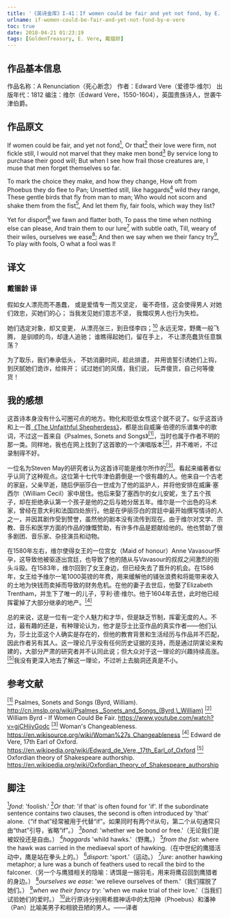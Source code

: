 ```yaml
---
title: '《英诗金库》I-41：If women could be fair and yet not fond, by E. Vere'
urlname: if-women-could-be-fair-and-yet-not-fond-by-e-vere
toc: true
date: 2018-04-21 01:23:19
tags: [GoldenTreasury, E. Vere, 戴镏龄]
---
```


## 作品基本信息

作品名称：A Renunciation（死心断念）
作者：Edward Vere（爱德华·维尔）
出版年代：1812
编注：维尔（Edward Vere，1550-1604），英国贵族诗人，世袭牛津伯爵。

## 作品原文

If women could be fair, and yet not fond<a href="#note1" id="note1ref"><sup>1</sup></a>,
Or that<a href="#note2" id="note2ref"><sup>2</sup></a> their love were firm, not fickle still,
I would not marvel that they make men bond<a href="#note3" id="note3ref"><sup>3</sup></a>
By service long to purchase their good will;
But when I see how frail those creatures are,
I muse that men forget themselves so far.

To mark the choice they make, and how they change,
How oft from Phoebus they do flee to Pan;
Unsettled still, like haggards<a href="#note4" id="note4ref"><sup>4</sup></a> wild they range,
These gentle birds that fly from man to man;
Who would not scorn and shake them from the fist<a href="#note5" id="note5ref"><sup>5</sup></a>,
And let them fly, fair fools, which way they list?

Yet for disport<a href="#note6" id="note6ref"><sup>6</sup></a> we fawn and flatter both,
To pass the time when nothing else can please,
And train them to our lure<a href="#note7" id="note7ref"><sup>7</sup></a> with subtle oath,
Till, weary of their wiles, ourselves we ease<a href="#note8" id="note8ref"><sup>8</sup></a>;
And then we say when we their fancy try<a href="#note9" id="note9ref"><sup>9</sup></a>,
To play with fools, O what a fool was I!

## 译文
### 戴镏龄 译
假如女人漂亮而不愚蠢，
或是爱情专一而又坚定，
毫不奇怪，这会使得男人
对她们效忠，买她们的心；
当我发见她们意志不坚，
我慨叹男人也行为失检。

她们选定对象，却又变更，
从漂亮张三，到丑怪李四；<a href="#note10" id="note10ref"><sup>10</sup></a>
永远无常，野鹰一般飞腾，
是驯顺的鸟，却逢人追驰；
谁瞧得起她们，留在手上，
不让漂亮蠢货任意飘荡？

为了取乐，我们奉承低头，
不妨消磨时间，趁此排遣，
并用诡誓引诱她们上钩，
到厌腻她们诡诈，给摔开；
试过她们的风情，我们说，
玩弄傻货，自己何等傻货！

## 我的感想

这首诗本身没有什么可圈可点的地方。物化和贬低女性这个就不说了。似乎这首诗和上一首[《The Unfaithful Shepherdess》](/post/the-unfaithful-shepherdess-by-anonymous)，都是出自威廉·伯德的乐谱集中的歌词，不过这一首来自《Psalmes, Sonets and Songs》<a href="#bib1" id="bib1ref"><sup>[1]</sup></a>，当时也属于作者不明的那一类。同样地，我也在网上找到了这首歌的一个演唱版本<a href="#bib2" id="bib2ref"><sup>[2]</sup></a>，并不难听，不过录制得不好。

一位名为Steven May的研究者认为这首诗可能是维尔所作的<a href="#bib3" id="bib3ref"><sup>[3]</sup></a>。看起来编著者似乎认同了这种观点。这位第十七代牛津伯爵倒是一个很有趣的人。他来自一个古老的家庭，父亲早逝，随后伊丽莎白一世成为了他的监护人，并将他安排在威廉·塞西尔（William Cecil）家中居住。他后来娶了塞西尔的女儿安妮，生了五个孩子，却在拒绝承认第一个孩子是他的之后与她分居五年。维尔是一个出色的马术家，曾经在意大利和法国四处旅行。他是在伊丽莎白的宫廷中最开始撰写情诗的人之一，并因其剧作受到赞誉，虽然他的剧本没有流传到现在。由于维尔对文学、宗教、音乐和医学方面的作品的慷慨赞助，有许多作品是题献给他的。他也赞助了很多剧团、音乐家、杂技演员和动物。

在1580年左右，维尔使得女王的一位宫女（Maid of honour）Anne Vavasour怀孕，这导致他被驱逐出宫廷，也导致了他的随从与Vavasour的叔叔之间激烈的街头斗殴。在1583年，维尔回到了女王身边，但已经失去了晋升的机会。在1586年，女王给予维尔一笔1000英镑的年费，用来缓解他的铺张浪费和将能带来收入的土地为快钱而卖掉而导致的财务危机。在他的妻子去世后，他娶了Elizabeth Trentham，并生下了唯一的儿子，亨利·德·维尔。他于1604年去世，此时他已经挥霍掉了大部分继承的地产。<a href="#bib4" id="bib4ref"><sup>[4]</sup></a>

总的来说，这是一位有一定个人魅力和才华，但是缺乏节制，挥霍无度的人。不过，最有趣的还是，有种理论认为，他才是莎士比亚作品的真实作者——他们认为，莎士比亚这个人确实是存在的，但他的教育背景和生活经历与作品并不匹配，因此作者另有其人。这一理论几乎没有任何历史证据的支持，而是通过阴谋论来构建的，大部分严肃的研究者并不认同此说；但大众对于这一理论的兴趣持续高涨。<a href="#bib5" id="bib5ref"><sup>[5]</sup></a>我没有更深入地去了解这一理论，不过听上去脑洞还真是不小。

## 参考文献
<a id="bib1" href="#bib1ref"><sup>[1]</sup></a> Psalmes, Sonets and Songs (Byrd, William). <http://cn.imslp.org/wiki/Psalmes,_Sonets_and_Songs_(Byrd,\_William)>
<a id="bib2" href="#bib2ref"><sup>[2]</sup></a> William Byrd - If Women Could Be Fair. https://www.youtube.com/watch?v=gjCHiiyGodc
<a id="bib3" href="#bib3ref"><sup>[3]</sup></a> Woman's Changeableness. <https://en.wikisource.org/wiki/Woman%27s_Changeableness>
<a id="bib4" href="#bib4ref"><sup>[4]</sup></a> Edward de Vere, 17th Earl of Oxford. https://en.wikipedia.org/wiki/Edward_de_Vere,_17th_Earl_of_Oxford
<a id="bib5" href="#bib5ref"><sup>[5]</sup></a> Oxfordian theory of Shakespeare authorship. https://en.wikipedia.org/wiki/Oxfordian_theory_of_Shakespeare_authorship

## 脚注
<a id="note1" href="#note1ref"><sup>1</sup></a>*fond*: 'foolish.'
<a id="note2" href="#note2ref"><sup>2</sup></a>*Or that*: 'if that' is often found for 'if'. If the subordinate sentence contains two clauses, the second is often introduced by 'that' alone.（“if that”经常被用于代替“if”。如果同时有两个if从句，第二个从句通常只由“that”引导，省略“if”。）
<a id="note3" href="#note3ref"><sup>3</sup></a>*bond*: 'whether we be bond or free.'（无论我们是被奴役还是自由。）
<a id="note4" href="#note4ref"><sup>4</sup></a>*haggards* 'whild hawks.'（野鹰。）
<a id="note5" href="#note5ref"><sup>5</sup></a>*from the fist*: where the hawk was carried in the mediaeval sport of hawking.（在中世纪的鹰猎活动中，鹰是站在拳头上的。）
<a id="note6" href="#note6ref"><sup>6</sup></a>*disport*: 'sport.'（运动。）
<a id="note7" href="#note7ref"><sup>7</sup></a>*lure*: another hawking metaphor; a lure was a bunch of feathers used to recall the bird to the falconer.（另一个与鹰猎相关的隐喻：诱饵是一捆羽毛，用来将鹰召回到鹰猎者的身边。）
<a id="note8" href="#note8ref"><sup>8</sup></a>*ourselves we ease*: 'we relieve ourselves of them.'（我们摆脱了她们。）
<a id="note9" href="#note9ref"><sup>9</sup></a>*when we their fancy try*: 'when we make trial of their love.'（当我们试验她们的爱时。）
<a id="note10" href="#note10ref"><sup>10</sup></a>此行原诗分别用希腊神话中的太阳神（Phoebus）和潘神（Pan）比喻美男子和相貌丑陋的男人。——译者
